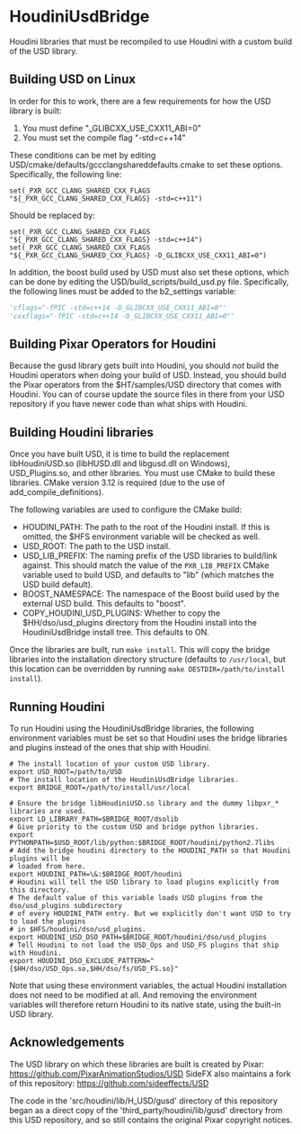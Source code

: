 # HoudiniUsdBridge
Houdini libraries that must be recompiled to use Houdini with a custom build of
the USD library.

## Building USD on Linux

In order for this to work, there are a few requirements for how the USD library
is built:

1. You must define "_GLIBCXX_USE_CXX11_ABI=0"
2. You must set the compile flag "-std=c++14"

These conditions can be met by editing
USD/cmake/defaults/gccclangshareddefaults.cmake to set these options.
Specifically, the following line:

```
set(_PXR_GCC_CLANG_SHARED_CXX_FLAGS "${_PXR_GCC_CLANG_SHARED_CXX_FLAGS} -std=c++11")
```

Should be replaced by:

```
set(_PXR_GCC_CLANG_SHARED_CXX_FLAGS "${_PXR_GCC_CLANG_SHARED_CXX_FLAGS} -std=c++14")
set(_PXR_GCC_CLANG_SHARED_CXX_FLAGS "${_PXR_GCC_CLANG_SHARED_CXX_FLAGS} -D_GLIBCXX_USE_CXX11_ABI=0")
```

In addition, the boost build used by USD must also set these options, which can
be done by editing the USD/build_scripts/build_usd.py file. Specifically, the
following lines must be added to the b2_settings variable:

```python
'cflags="-fPIC -std=c++14 -D_GLIBCXX_USE_CXX11_ABI=0"'
'cxxflags="-fPIC -std=c++14 -D_GLIBCXX_USE_CXX11_ABI=0"'
```

## Building Pixar Operators for Houdini

Because the gusd library gets built into Houdini, you should _not_ build the
Houdini operators when doing your build of USD. Instead, you should build the
Pixar operators from the $HT/samples/USD directory that comes with
Houdini. You can of course update the source files in there from your USD
repository if you have newer code than what ships with Houdini.

## Building Houdini libraries

Once you have built USD, it is time to build the replacement libHoudiniUSD.so
(libHUSD.dll and libgusd.dll on Windows), USD_Plugins.so, and other libraries.
You must use CMake to build these libraries. CMake version 3.12 is required
(due to the use of add_compile_definitions).

The following variables are used to configure the CMake build:

* HOUDINI_PATH: The path to the root of the Houdini install. If this is
  omitted, the $HFS environment variable will be checked as well.
* USD_ROOT: The path to the USD install.
* USD_LIB_PREFIX: The naming prefix of the USD libraries to build/link against.
  This should match the value of the `PXR_LIB_PREFIX` CMake variable used to
  build USD, and defaults to "lib" (which matches the USD build default).
* BOOST_NAMESPACE: The namespace of the Boost build used by the external USD
  build. This defaults to "boost".
* COPY_HOUDINI_USD_PLUGINS: Whether to copy the $HH/dso/usd_plugins directory
  from the Houdini install into the HoudiniUsdBridge install tree. This defaults  to ON.

Once the libraries are built, run `make install`. This will copy the bridge libraries
into the installation directory structure (defaults to `/usr/local`, but this
location can be overridden by running `make DESTDIR=/path/to/install install`).

## Running Houdini

To run Houdini using the HoudiniUsdBridge libraries, the following environment variables
must be set so that Houdini uses the bridge libraries and plugins instead of the ones that
ship with Houdini.

```
# The install location of your custom USD library.
export USD_ROOT=/path/to/USD
# The install location of the HoudiniUsdBridge libraries.
export BRIDGE_ROOT=/path/to/install/usr/local

# Ensure the bridge libHoudiniUSD.so library and the dummy libpxr_* libraries are used.
export LD_LIBRARY_PATH=$BRIDGE_ROOT/dsolib
# Give priority to the custom USD and bridge python libraries.
export PYTHONPATH=$USD_ROOT/lib/python:$BRIDGE_ROOT/houdini/python2.7libs
# Add the bridge houdini directory to the HOUDINI_PATH so that Houdini plugins will be
# loaded from here.
export HOUDINI_PATH=\&:$BRIDGE_ROOT/houdini
# Houdini will tell the USD library to load plugins explicitly from this directory.
# The default value of this variable loads USD plugins from the dso/usd_plugins subdirectory
# of every HOUDINI_PATH entry. But we explicitly don't want USD to try to load the plugins
# in $HFS/houdini/dso/usd_plugins.
export HOUDINI_USD_DSO_PATH=$BRIDGE_ROOT/houdini/dso/usd_plugins
# Tell Houdini to not load the USD_Ops and USD_FS plugins that ship with Houdini.
export HOUDINI_DSO_EXCLUDE_PATTERN="{$HH/dso/USD_Ops.so,$HH/dso/fs/USD_FS.so}"
```

Note that using these environment variables, the actual Houdini installation does not need to
be modified at all. And removing the environment variables will therefore return Houdini to its
native state, using the built-in USD library.

## Acknowledgements

The USD library on which these libraries are built is created by Pixar:
https://github.com/PixarAnimationStudios/USD
SideFX also maintains a fork of this repository:
https://github.com/sideeffects/USD

The code in the 'src/houdini/lib/H_USD/gusd' directory of this repository
began as a direct copy of the 'third_party/houdini/lib/gusd' directory from
this USD repository, and so still contains the original Pixar copyright
notices.

